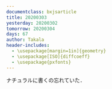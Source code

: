 ```yaml
---
documentclass: bxjsarticle
title: 20200303
yesterday: 20200302
tomorrow: 20200304
days: 67
author: Takala
header-includes:
  - \usepackage[margin=1in]{geometry}
  - \usepackage[ISO]{diffcoeff}
  - \usepackage{pxfonts}
---
```



ナチュラルに書くの忘れていた．
